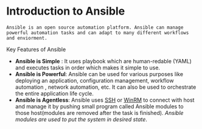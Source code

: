 # Introduction to Ansible

    Ansible is an open source automation platform. Ansible can manage powerful automation tasks and can adapt to many different workflows and enviorment.

Key Features of Ansible

- **Ansible is Simple** :
It uses playbook which are human-redable (YAML) and executes tasks in order which makes it simple to use.
- **Ansible is Powerful**:
Ansible can be used for various purposes like deploying an application, configuration management, workflow automation , network automation, etc. It can also be used to orchestrate the entire application life cycle.
- **Ansible is Agentless**:
Ansible uses <ins>SSH</ins> or <ins>WinRM</ins> to connect with host and manage it by pushing small program called Ansible modules to those host(modules are removed after the task is finished).
*Ansible modules are used to put the system in desired state*.

